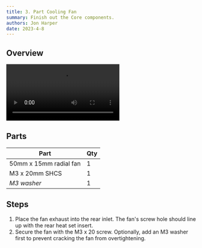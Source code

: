 ```yaml
---
title: 3. Part Cooling Fan
summary: Finish out the Core components.
authors: Jon Harper
date: 2023-4-8
---
```


## Overview

<video controls="">
  <source src="https://jon-harper.github.io/E34M1/assets/vid/pcf.mp4" type="video/mp4">
</video>

## Parts

| Part | Qty |
|------|---|
| 50mm x 15mm radial fan | 1 |
| M3 x 20mm SHCS | 1 |
| *M3 washer* | 1 |

## Steps

1. Place the fan exhaust into the rear inlet. The fan's screw hole should line up with the rear heat set insert.
2. Secure the fan with the M3 x 20 screw. Optionally, add an M3 washer first to prevent cracking the fan from overtightening.